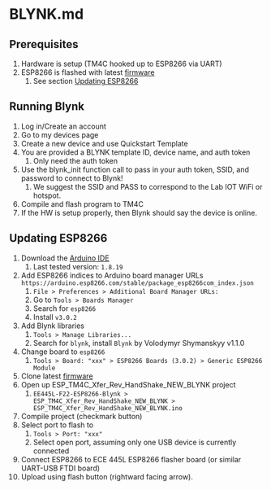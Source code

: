 # BLYNK.md

## Prerequisites
1. Hardware is setup (TM4C hooked up to ESP8266 via UART)
2. ESP8266 is flashed with latest [firmware](https://github.com/ECE445L/EE445L-SP22-ESP8266-Blynk)
    1. See section [Updating ESP8266](#updating-esp8266)

## Running Blynk
1. Log in/Create an account
2. Go to my devices page
3. Create a new device and use Quickstart Template
4. You are provided a BLYNK template ID, device name, and auth token
    1. Only need the auth token
5. Use the blynk_init function call to pass in your auth token, SSID, and password to connect to Blynk!
	1. We suggest the SSID and PASS to correspond to the Lab IOT WiFi or hotspot.
6. Compile and flash program to TM4C
7. If the HW is setup properly, then Blynk should say the device is online.

## Updating ESP8266
1. Download the [Arduino IDE](https://www.arduino.cc/en/software)
    1. Last tested version: `1.8.19`
2. Add ESP8266 indices to Arduino board manager URLs `https://arduino.esp8266.com/stable/package_esp8266com_index.json`
    1. `File > Preferences > Additional Board Manager URLs:`
    2. Go to `Tools > Boards Manager`
    3. Search for `esp8266`
    4. Install `v3.0.2`
3. Add Blynk libraries
    1. `Tools > Manage Libraries...`
    2. Search for `blynk`, install `Blynk` by Volodymyr Shymanskyy v1.1.0
4. Change board to `esp8266`
    1. `Tools > Board: "xxx" > ESP8266 Boards (3.0.2) > Generic ESP8266 Module`
5. Clone latest [firmware](https://github.com/ECE445L/EE445L-SP22-ESP8266-Blynk)
6. Open up ESP_TM4C_Xfer_Rev_HandShake_NEW_BLYNK project
    1. `EE445L-F22-ESP8266-Blynk > ESP_TM4C_Xfer_Rev_HandShake_NEW_BLYNK > ESP_TM4C_Xfer_Rev_HandShake_NEW_BLYNK.ino`
7. Compile project (checkmark button)
8. Select port to flash to
    1. `Tools > Port: "xxx"`
    2. Select open port, assuming only one USB device is currently connected
9. Connect ESP8266 to ECE 445L ESP8266 flasher board (or similar UART-USB FTDI board)
10. Upload using flash button (rightward facing arrow).
